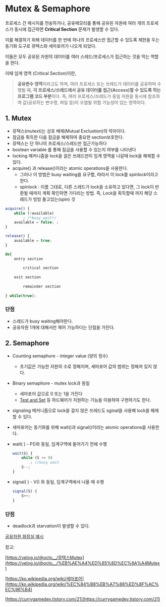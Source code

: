 # Mutex & Semaphore
프로세스 간 메시지를 전송하거나, 공유메모리를 통해 공유된 자원에 여러 개의 프로세스가 동시에 접근하면 **Critical Section** 문제가 발생할 수 있다.

이를 해결하기 위해 데이터를 한 번에 하나의 프로세스만 접근할 수 있도록 제한을 두는 동기화 도구로 뮤텍스와 세마포어가 나오게 되었다.

이들은 모두 공유된 자원의 데이터를 여러 스레드/프로세스가 접근하는 것을 막는 역할을 한다.

이때 임계 영역 (Critical Section)이란,

> **공유변수 영역**이라고도 하며, 여러 프로세스 또는 쓰레드가 데이터를 공유하며 수행될 때,
**각 프로세스/쓰레드에서 공유 데이터를 접근(Access)할 수 있도록 하는 프로그램 코드 부분**이다.
즉, 여러 프로세스/쓰레드가 동일 자원을 동시에 참조하여 값(공유하는 변수명, 파일 등)이 오염될 위험 가능성이 있는 영역이다.
> 

## 1. Mutex

- 뮤텍스(mutext)는 상호 배제(Mutual Exclustion)의 약자이다.
- 잠금을 획득한 다음 잠금을 해제하여 중요한 section보호한다.
- 뮤텍스는 단 하나의 프로세스/스레드만 접근가능하다
- boolean variable 를 통해 잠금을 사용할 수 있는지 여부를 나타낸다
- locking 메커니즘을 lock을 걸은 쓰레드만이 임계 영역을 나갈때 lock을 해제할 수 있다.
- acquire() 과 release()이라는 atomic operations을 사용한다.
    - 그러나 이 방법은 busy waiting을 요구함, 따라서 이 lock를 spinlock이라고 한다.
    - spinlock : 이름 그대로, 다른 스레드가 lock을 소유하고 있다면, 그 lock이 반환될 때까지 계획 확인하면 기다리는 방법. 즉, Lock을 획득할때 까지 해당 스레드가 빙빙 돌고있는(spin) 것

```jsx
acquire() {
	while (!available)
		; /*busy wait*/
	available = false; ;
}

release() {
	available = true;
}

do{
	entry section
		
		critical section
				
	exit section
		
		remainder section
				
} while(true);
```

### 단점

- 스레드가 busy waiting해야한다.
- 공유자원 1개에 대해서만 제어 가능하다는 단점을 가진다.

## 2. Semaphore

- Counting semaphore - integer value (양의 정수)
    - 초기값은 가능한 자원의 수로 정해지며, 세마포어 값의 범위는 정해져 있지 않다.
- Binary semaphore  - mutex lock과 동일
    - 세마포어 값으로 0 또는 1을 가진다
    - [Test and Set](https://ko.wikipedia.org/wiki/Test_and_Set) 등 하드웨어가 지원하는 기능을 이용하여 구현하기도 한다.
- signaling 메커니즘으로 lock을 걸지 않은 쓰레드도 sginal을 사용해 lock을 해제할 수 있다.
- 세마포어는 동기화를 위해 wait()과 signal()이라는 atomic operations을 사용한다.
- wait( ) - P()와 동일, 임계구역에 들어가기 전에 수행
    
    ```jsx
    wait(S) {
    	while (S <= 0)
    		; //busy wait
    	S--;
    }
    ```
    
- signal( ) - V() 와 동일, 임계구역에서 나올 때 수행
    
    ```jsx
    signal(S) {
    	S++;
    }
    ```
    

### 단점

- deadlock과 starvation이 발생할 수 있다.

[공유자원 화장실 예시](https://worthpreading.tistory.com/90)

참고:

[https://velog.io/@octo__/뮤텍스Mutex](https://velog.io/@octo__/%EB%AE%A4%ED%85%8D%EC%8A%A4Mutex)

[https://ko.wikipedia.org/wiki/세마포어](https://ko.wikipedia.org/wiki/%EC%84%B8%EB%A7%88%ED%8F%AC%EC%96%B4)

[https://currygamedev.tistory.com/21](https://currygamedev.tistory.com/21)
